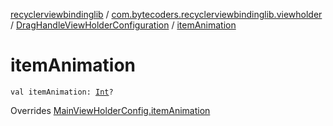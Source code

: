 [recyclerviewbindinglib](../../index.md) / [com.bytecoders.recyclerviewbindinglib.viewholder](../index.md) / [DragHandleViewHolderConfiguration](index.md) / [itemAnimation](./item-animation.md)

# itemAnimation

`val itemAnimation: `[`Int`](https://kotlinlang.org/api/latest/jvm/stdlib/kotlin/-int/index.html)`?`

Overrides [MainViewHolderConfig.itemAnimation](../-main-view-holder-config/item-animation.md)

